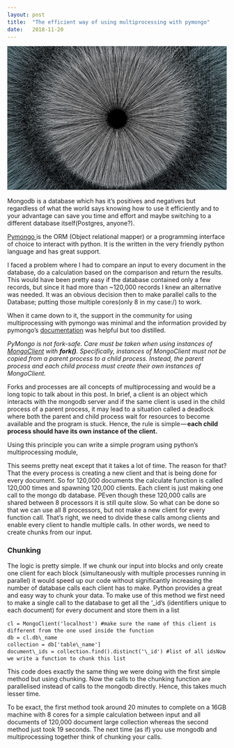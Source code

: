 ```yaml
---
layout:	post
title:	"The efficient way of using multiprocessing with pymongo"
date:	2018-11-20
---
```


  ![](/img/1*F0pBSUqAuDdtfPMncXssBQ.jpeg)
  
  
  Mongodb is a database which has it’s positives and negatives but regardless of what the world says knowing how to use it efficiently and to your advantage can save you time and effort and maybe switching to a different database itself(Postgres, anyone?).

[Pymongo ](https://api.mongodb.com/python/current/)is the ORM (Object relational mapper) or a programming interface of choice to interact with python. It is the written in the very friendly python language and has great support.

I faced a problem where I had to compare an input to every document in the database, do a calculation based on the comparison and return the results. This would have been pretty easy if the database contained only a few records, but since it had more than ~120,000 records I knew an alternative was needed. It was an obvious decision then to make parallel calls to the Database; putting those multiple cores(only 8 in my case:/) to work.

When it came down to it, the support in the community for using multiprocessing with pymongo was minimal and the information provided by pymongo’s [documentation](http://api.mongodb.com/python/current/faq.html#is-pymongo-fork-safe) was helpful but too distilled.

*PyMongo is not fork-safe. Care must be taken when using instances of *[*MongoClient*](http://api.mongodb.com/python/current/api/pymongo/mongo_client.html#pymongo.mongo_client.MongoClient "pymongo.mongo_client.MongoClient")* with **fork()**. Specifically, instances of MongoClient must not be copied from a parent process to a child process. Instead, the parent process and each child process must create their own instances of MongoClient.*

Forks and processes are all concepts of multiprocessing and would be a long topic to talk about in this post. In brief, a client is an object which interacts with the mongodb server and if the same client is used in the child process of a parent process, it may lead to a situation called a deadlock where both the parent and child process wait for resources to become available and the program is stuck. Hence, the rule is simple — **each child process should have its own instance of the client.**

Using this principle you can write a simple program using python’s multiprocessing module,

This seems pretty neat except that it takes a lot of time. The reason for that? That the every process is creating a new client and that is being done for every document. So for 120,000 documents the calculate function is called 120,000 times and spawning 120,000 clients. Each client is just making one call to the mongo db database. PEven though these 120,000 calls are shared between 8 processors it is still quite slow. So what can be done so that we can use all 8 processors, but not make a new client for every function call. That’s right, we need to divide these calls among clients and enable every client to handle multiple calls. In other words, we need to create chunks from our input.

### Chunking

The logic is pretty simple. If we chunk our input into blocks and only create one client for each block (simultaneously with multiple processes running in parallel) it would speed up our code without significantly increasing the number of database calls each client has to make. Python provides a great and easy way to chunk your data. To make use of this method we first need to make a single call to the database to get all the ‘\_id’s (identifiers unique to each document) for every document and store them in a list

```
cl = MongoClient('localhost') #make sure the name of this client is different from the one used inside the function  
db = cl.db\_name  
collection = db['table\_name']  
document\_ids = collection.find().distinct('\_id') #list of all idsNow we write a function to chunk this list
```

This code does exactly the same thing we were doing with the first simple method but using chunking. Now the calls to the chunking function are parallelised instead of calls to the mongodb directly. Hence, this takes much lesser time.

To be exact, the first method took around 20 minutes to complete on a 16GB machine with 8 cores for a simple calculation between input and all documents of 120,000 document large collection whereas the second method just took 19 seconds. The next time (as if) you use mongodb and multiprocessing together think of chunking your calls.

  

